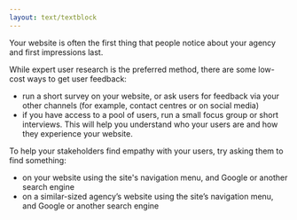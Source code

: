 ```yaml
---
layout: text/textblock
---
```


Your website is often the first thing that people notice about your agency and first impressions last.

While expert user research is the preferred method, there are some low-cost ways to get user feedback:
  * run a short survey on your website, or ask users for feedback via your other channels (for example, contact centres or on social media)
  * if you have access to a pool of users, run a small focus group or short interviews. This will help you understand who your users are and how they experience your website.

To help your stakeholders find empathy with your users, try asking them to find something:
  * on your website using the site's navigation menu, and Google or another search engine
  * on a similar-sized agency’s website using the site’s navigation menu, and Google or another search engine
